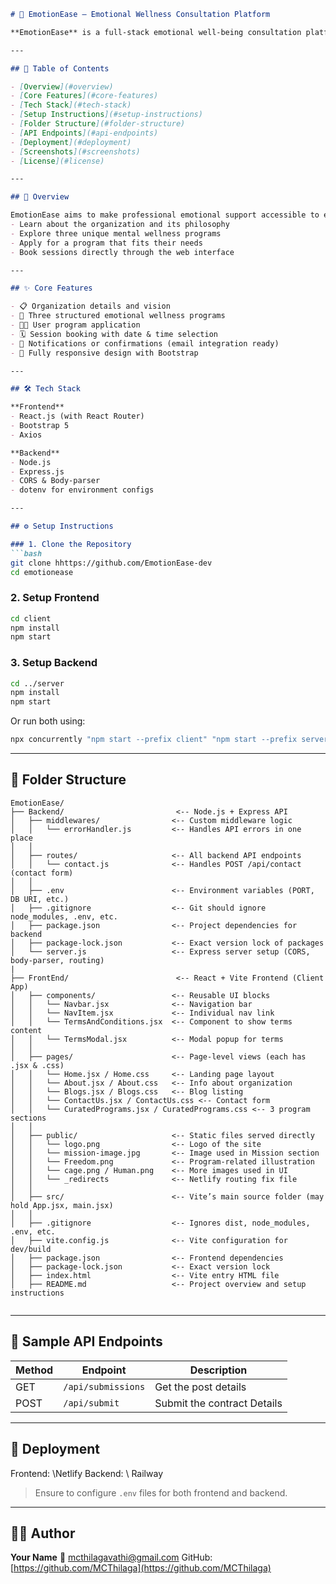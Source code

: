 ````markdown
# 🧠 EmotionEase – Emotional Wellness Consultation Platform

**EmotionEase** is a full-stack emotional well-being consultation platform where users can explore wellness programs, understand the organization's mission, and book sessions for mental and emotional support. This web app is developed using **React.js**, **Node.js**, **Express.js**, and styled with **Bootstrap**.

---

## 📌 Table of Contents

- [Overview](#overview)
- [Core Features](#core-features)
- [Tech Stack](#tech-stack)
- [Setup Instructions](#setup-instructions)
- [Folder Structure](#folder-structure)
- [API Endpoints](#api-endpoints)
- [Deployment](#deployment)
- [Screenshots](#screenshots)
- [License](#license)

---

## 📖 Overview

EmotionEase aims to make professional emotional support accessible to everyone through an intuitive consultation booking system. Users can:
- Learn about the organization and its philosophy
- Explore three unique mental wellness programs
- Apply for a program that fits their needs
- Book sessions directly through the web interface

---

## ✨ Core Features

- 📋 Organization details and vision
- 🧘 Three structured emotional wellness programs
- 🧑‍💼 User program application
- 🗓️ Session booking with date & time selection
- 📩 Notifications or confirmations (email integration ready)
- 📱 Fully responsive design with Bootstrap

---

## 🛠 Tech Stack

**Frontend**
- React.js (with React Router)
- Bootstrap 5
- Axios

**Backend**
- Node.js
- Express.js
- CORS & Body-parser
- dotenv for environment configs

---

## ⚙️ Setup Instructions

### 1. Clone the Repository
```bash
git clone hhttps://github.com/EmotionEase-dev
cd emotionease
````

### 2. Setup Frontend

```bash
cd client
npm install
npm start
```

### 3. Setup Backend

```bash
cd ../server
npm install
npm start
```

Or run both using:

```bash
npx concurrently "npm start --prefix client" "npm start --prefix server"
```

---

## 📁 Folder Structure

```
EmotionEase/
├── Backend/                         <-- Node.js + Express API
│   ├── middlewares/                <-- Custom middleware logic
│   │   └── errorHandler.js         <-- Handles API errors in one place
│   │
│   ├── routes/                     <-- All backend API endpoints
│   │   └── contact.js              <-- Handles POST /api/contact (contact form)
│   │
│   ├── .env                        <-- Environment variables (PORT, DB URI, etc.)
│   ├── .gitignore                  <-- Git should ignore node_modules, .env, etc.
│   ├── package.json                <-- Project dependencies for backend
│   ├── package-lock.json           <-- Exact version lock of packages
│   └── server.js                   <-- Express server setup (CORS, body-parser, routing)
|
├── FrontEnd/                        <-- React + Vite Frontend (Client App)
│   ├── components/                 <-- Reusable UI blocks
│   │   └── Navbar.jsx              <-- Navigation bar
│   │   └── NavItem.jsx             <-- Individual nav link
│   │   └── TermsAndConditions.jsx  <-- Component to show terms content
│   │   └── TermsModal.jsx          <-- Modal popup for terms
│   │ 
│   ├── pages/                      <-- Page-level views (each has .jsx & .css)
│   │   └── Home.jsx / Home.css     <-- Landing page layout
│   │   └── About.jsx / About.css   <-- Info about organization
│   │   └── Blogs.jsx / Blogs.css   <-- Blog listing
│   │   └── ContactUs.jsx / ContactUs.css <-- Contact form
│   │   └── CuratedPrograms.jsx / CuratedPrograms.css <-- 3 program sections
│   │
│   ├── public/                     <-- Static files served directly
│   │   └── logo.png                <-- Logo of the site
│   │   └── mission-image.jpg       <-- Image used in Mission section
│   │   └── Freedom.png             <-- Program-related illustration
│   │   └── cage.png / Human.png    <-- More images used in UI
│   │   └── _redirects              <-- Netlify routing fix file
│   │
│   ├── src/                        <-- Vite’s main source folder (may hold App.jsx, main.jsx)
│   │
│   ├── .gitignore                  <-- Ignores dist, node_modules, .env, etc.
│   ├── vite.config.js              <-- Vite configuration for dev/build
│   ├── package.json                <-- Frontend dependencies
│   ├── package-lock.json           <-- Exact version lock
│   ├── index.html                  <-- Vite entry HTML file
│   ├── README.md                   <-- Project overview and setup instructions


```

---

## 🔌 Sample API Endpoints

| Method | Endpoint            | Description                   |
| ------ | ------------------- | ----------------------------- |
| GET    | `/api/submissions`  | Get the post details          |
| POST   | `/api/submit`       | Submit the contract Details   |

---

## 🚀 Deployment

Frontend: \Netlify
Backend: \ Railway

> Ensure to configure `.env` files for both frontend and backend.

---

## 🙋‍♀️ Author

**Your Name**
📧 [mcthilagavathi@gmail.com](mailto:mcthilagavathi@gmail.com)
GitHub: [https://github.com/MCThilaga](https://github.com/MCThilaga)
